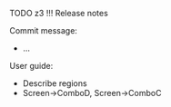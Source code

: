 TODO z3 !!! Release notes

Commit message:

- ...

User guide:

- Describe regions
- Screen->ComboD, Screen->ComboC
